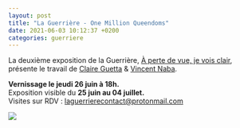```yaml
---
layout: post
title: "La Guerrière - One Million Queendoms"
date: 2021-06-03 10:12:37 +0200
categories: guerriere
---
```

La deuxième exposition de la Guerrière, [À perte de vue, je vois clair](https://laguerriere.net/expositions/2021/05/03/expos-exposition02.html), présente le travail de [Claire Guetta](http://www.claireguetta.com/) & [Vincent Naba](https://vincentnaba.hotglue.me/).

**Vernissage le jeudi 26 juin à 18h.**  
Exposition visible du **25 juin au 04 juillet.**  
Visites sur RDV : laguerrierecontact@protonmail.com

<img class="photopost" src="{{site.baseurl}}/imgs/aperte.gif" onmouseover="this.src='{{site.baseurl}}/imgs/aperte.JPG'" onmouseout="this.src='{{site.baseurl}}/imgs/aperte.gif'" />
